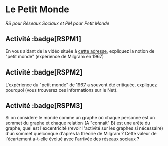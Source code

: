 # Le Petit Monde
_RS pour Réseaux Sociaux et PM pour Petit Monde_

## Activité :badge[RSPM1]

En vous aidant de la vidéo située à [cette adresse](https://www.youtube.com/watch?v=gOiIQ0qGiCc), expliquez la notion de "petit monde" (expérience de Milgram en 1967)

## Activité :badge[RSPM2]

L'expérience du "petit monde" de 1967 a souvent été critiquée, expliquez pourquoi (vous trouverez ces informations sur le Net).

## Activité :badge[RSPM3]

Si on considère le monde comme un graphe où chaque personne est un sommet du graphe et chaque relation (A "connait" B) est une arête du graphe, quel est l'excentricité (revoir l'activité sur les graphes si nécessaire) d'un sommet quelconque d'après la théorie de Milgram ? Cette valeur de l'écartement a-t-elle évolué avec l'arrivée des réseaux sociaux ?